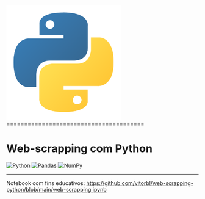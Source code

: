 <img src="/imgs/python-logo.svg" alt="python logo" width="300px"/>
=======================================

# Web-scrapping com Python

[![Python](https://img.shields.io/badge/python-3670A0?style=for-the-badge&logo=python&logoColor=ffdd54)](https://www.python.org/)
[![Pandas](https://img.shields.io/badge/pandas-%23150458.svg?style=for-the-badge&logo=pandas&logoColor=white)](https://pandas.pydata.org/docs/)
[![NumPy](https://img.shields.io/badge/numpy-%23013243.svg?style=for-the-badge&logo=numpy&logoColor=white)](https://numpy.org/doc/)

---------------

Notebook com fins educativos:
https://github.com/vitorbl/web-scrapping-python/blob/main/web-scrapping.ipynb
